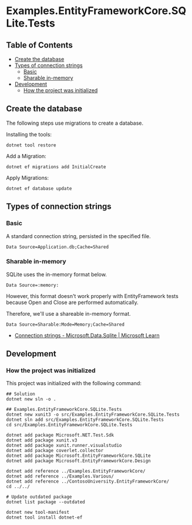 # Examples.EntityFrameworkCore.SQLite.Tests

## Table of Contents <!-- omit in toc -->

- [Create the database](#create-the-database)
- [Types of connection strings](#types-of-connection-strings)
  - [Basic](#basic)
  - [Sharable in-memory](#sharable-in-memory)
- [Development](#development)
  - [How the project was initialized](#how-the-project-was-initialized)

## Create the database

The following steps use migrations to create a database.

Installing the tools:

```shell
dotnet tool restore
```

Add a Migration:

```shell
dotnet ef migrations add InitialCreate
```

Apply Migrations:

```shell
dotnet ef database update
```

## Types of connection strings

### Basic

A standard connection string, persisted in the specified file.

`Data Source=Application.db;Cache=Shared`

### Sharable in-memory

SQLite uses the in-memory format below.

`Data Source=:memory:`

However, this format doesn't work properly with EntityFramework tests because Open and Close are performed automatically.

Therefore, we'll use a shareable in-memory format.

`Data Source=Sharable:Mode=Memory;Cache=Shared`

- [Connection strings - Microsoft.Data.Sqlite | Microsoft Learn](https://learn.microsoft.com/ja-jp/dotnet/standard/data/sqlite/connection-strings)

## Development

### How the project was initialized

This project was initialized with the following command:

```shell
## Solution
dotnet new sln -o .

## Examples.EntityFrameworkCore.SQLite.Tests
dotnet new xunit3 -o src/Examples.EntityFrameworkCore.SQLite.Tests
dotnet sln add src/Examples.EntityFrameworkCore.SQLite.Tests
cd src/Examples.EntityFrameworkCore.SQLite.Tests

dotnet add package Microsoft.NET.Test.Sdk
dotnet add package xunit.v3
dotnet add package xunit.runner.visualstudio
dotnet add package coverlet.collector
dotnet add package Microsoft.EntityFrameworkCore.SQLite
dotnet add package Microsoft.EntityFrameworkCore.Design

dotnet add reference ../Examples.EntityFrameworkCore/
dotnet add reference ../Examples.Various/
dotnet add reference ../ContosoUniversity.EntityFrameworkCore/
cd ../../

# Update outdated package
dotnet list package --outdated

dotnet new tool-manifest
dotnet tool install dotnet-ef
```
